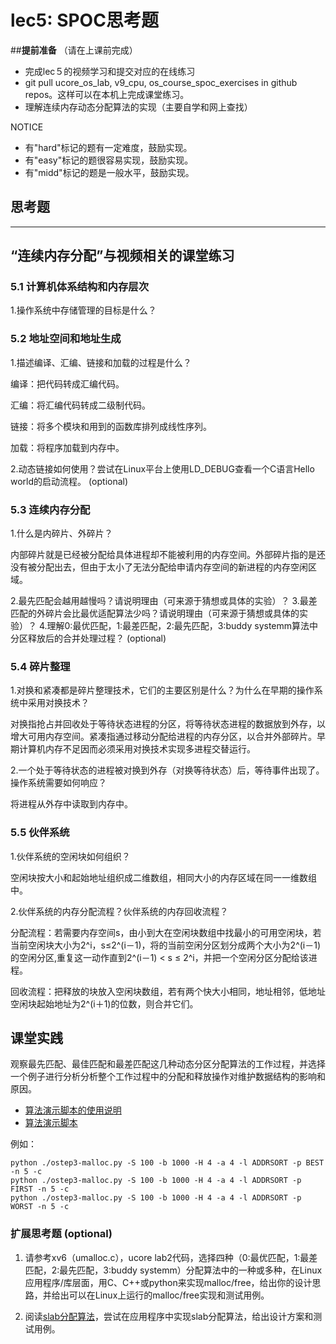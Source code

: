 # lec5: SPOC思考题

##**提前准备**
（请在上课前完成）

- 完成lec５的视频学习和提交对应的在线练习
- git pull ucore_os_lab, v9_cpu, os_course_spoc_exercises in github repos。这样可以在本机上完成课堂练习。
- 理解连续内存动态分配算法的实现（主要自学和网上查找）

NOTICE
- 有"hard"标记的题有一定难度，鼓励实现。
- 有"easy"标记的题很容易实现，鼓励实现。
- 有"midd"标记的题是一般水平，鼓励实现。


## 思考题
---

## “连续内存分配”与视频相关的课堂练习

### 5.1 计算机体系结构和内存层次

1.操作系统中存储管理的目标是什么？


### 5.2 地址空间和地址生成
1.描述编译、汇编、链接和加载的过程是什么？

编译：把代码转成汇编代码。

汇编：将汇编代码转成二级制代码。

链接：将多个模块和用到的函数库排列成线性序列。

加载：将程序加载到内存中。

2.动态链接如何使用？尝试在Linux平台上使用LD_DEBUG查看一个C语言Hello world的启动流程。  (optional)



### 5.3 连续内存分配
1.什么是内碎片、外碎片？

内部碎片就是已经被分配给具体进程却不能被利用的内存空间。外部碎片指的是还没有被分配出去，但由于太小了无法分配给申请内存空间的新进程的内存空闲区域。

2.最先匹配会越用越慢吗？请说明理由（可来源于猜想或具体的实验）？
3.最差匹配的外碎片会比最优适配算法少吗？请说明理由（可来源于猜想或具体的实验）？
4.理解0:最优匹配，1:最差匹配，2:最先匹配，3:buddy systemm算法中分区释放后的合并处理过程？ (optional)


### 5.4 碎片整理
1.对换和紧凑都是碎片整理技术，它们的主要区别是什么？为什么在早期的操作系统中采用对换技术？  

对换指抢占并回收处于等待状态进程的分区，将等待状态进程的数据放到外存，以增大可用内存空间。紧凑指通过移动分配给进程的内存分区，以合并外部碎片。早期计算机内存不足因而必须采用对换技术实现多进程交替运行。

2.一个处于等待状态的进程被对换到外存（对换等待状态）后，等待事件出现了。操作系统需要如何响应？

将进程从外存中读取到内存中。

### 5.5 伙伴系统
1.伙伴系统的空闲块如何组织？

空闲块按大小和起始地址组织成二维数组，相同大小的内存区域在同一一维数组中。

2.伙伴系统的内存分配流程？伙伴系统的内存回收流程？

分配流程：若需要内存空间s，由小到大在空闲块数组中找最小的可用空闲块，若当前空闲块大小为2^i，s≤2^(i－1)，将的当前空闲分区划分成两个大小为2^(i－1)的空闲分区,重复这一动作直到2^(i－1) < s ≤ 2^i，并把一个空闲分区分配给该进程。

回收流程：把释放的块放入空闲块数组，若有两个快大小相同，地址相邻，低地址空闲块起始地址为2^(i＋1)的位数，则合并它们。

## 课堂实践

观察最先匹配、最佳匹配和最差匹配这几种动态分区分配算法的工作过程，并选择一个例子进行分析分析整个工作过程中的分配和释放操作对维护数据结构的影响和原因。

  * [算法演示脚本的使用说明](https://github.com/chyyuu/os_tutorial_lab/blob/master/ostep/ostep3-malloc.md)
  * [算法演示脚本](https://github.com/chyyuu/os_tutorial_lab/blob/master/ostep/ostep3-malloc.py)

例如：
```
python ./ostep3-malloc.py -S 100 -b 1000 -H 4 -a 4 -l ADDRSORT -p BEST -n 5 -c
python ./ostep3-malloc.py -S 100 -b 1000 -H 4 -a 4 -l ADDRSORT -p FIRST -n 5 -c
python ./ostep3-malloc.py -S 100 -b 1000 -H 4 -a 4 -l ADDRSORT -p WORST -n 5 -c
```

### 扩展思考题 (optional)

1. 请参考xv6（umalloc.c），ucore lab2代码，选择四种（0:最优匹配，1:最差匹配，2:最先匹配，3:buddy systemm）分配算法中的一种或多种，在Linux应用程序/库层面，用C、C++或python来实现malloc/free，给出你的设计思路，并给出可以在Linux上运行的malloc/free实现和测试用例。


2. 阅读[slab分配算法](http://en.wikipedia.org/wiki/Slab_allocation)，尝试在应用程序中实现slab分配算法，给出设计方案和测试用例。

